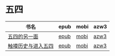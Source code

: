 # 五四

| 书名 | epub | mobi | azw3 |
| --- | --- | --- | --- |
| [五四的另一面](http://ct.dalanmei.com/f/31084289-571778858-c365e5) | [epub](http://ct.dalanmei.com/f/31084289-571778858-c365e5) | [mobi](http://ct.dalanmei.com/f/31084289-571522251-177f25) | [azw3](http://ct.dalanmei.com/f/31084289-571925298-14cc42) |
| [触摸历史与进入五四](http://ct.dalanmei.com/f/31084289-571788918-551aa3) | [epub](http://ct.dalanmei.com/f/31084289-571788918-551aa3) | [mobi](http://ct.dalanmei.com/f/31084289-571456565-b78510) | [azw3](http://ct.dalanmei.com/f/31084289-571893459-0a0c69) |
